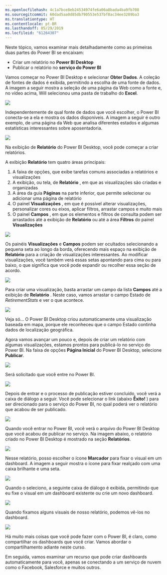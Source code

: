 ```yaml
---
ms.openlocfilehash: 4c1a7bce8eb24534974fe6a06a8bada4ba9fb708
ms.sourcegitcommit: 60dad5aa0d85db790553e537bf8ac34ee3289ba3
ms.translationtype: HT
ms.contentlocale: pt-BR
ms.lasthandoff: 05/29/2019
ms.locfileid: "61264307"
---
```

Neste tópico, vamos examinar mais detalhadamente como as primeiras duas partes do Power BI se encaixam:

* Criar um relatório no **Power BI Desktop**
* Publicar o relatório no **serviço do Power BI**

Vamos começar no Power BI Desktop e selecionar **Obter Dados**. A coleção de fontes de dados é exibida, permitindo a escolha de uma fonte de dados. A imagem a seguir mostra a seleção de uma página da Web como a fonte e, no vídeo acima, Will selecionou uma pasta de trabalho do **Excel**.

![](media/0-2-get-started-power-bi-desktop/c0a2_1.png)

Independentemente de qual fonte de dados que você escolher, o Power BI conecta-se a ela e mostra os dados disponíveis. A imagem a seguir é outro exemplo, de uma página da Web que analisa diferentes estados e algumas estatísticas interessantes sobre aposentadoria.

![](media/0-2-get-started-power-bi-desktop/c0a2_2.png)

Na exibição de **Relatório** do Power BI Desktop, você pode começar a criar relatórios.

A exibição **Relatório** tem quatro áreas principais:

1. A faixa de opções, que exibe tarefas comuns associadas a relatórios e visualizações
2. A exibição, ou tela, de **Relatório** , em que as visualizações são criadas e organizadas
3. A área da guia **Páginas** na parte inferior, que permite selecionar ou adicionar uma página de relatório
4. O painel **Visualizações** , em que é possível alterar visualizações, personalizar cores ou eixos, aplicar filtros, arrastar campos e muito mais
5. O painel **Campos** , em que os elementos e filtros de consulta podem ser arrastados até a exibição de **Relatório** ou até a área **Filtros** do painel **Visualizações**

![](media/0-2-get-started-power-bi-desktop/c0a2_3.png)

Os painéis **Visualizações** e **Campos** podem ser ocultados selecionando a pequena seta ao longo da borda, oferecendo mais espaço na exibição de **Relatório** para a criação de visualizações interessantes. Ao modificar visualizações, você também verá essas setas apontando para cima ou para baixo, o que significa que você pode expandir ou recolher essa seção de acordo.

![](media/0-2-get-started-power-bi-desktop/c0a2_4.png)

Para criar uma visualização, basta arrastar um campo da lista **Campos** até a exibição de **Relatório** . Neste caso, vamos arrastar o campo Estado de *RetirementStats* e ver o que acontece.

![](media/0-2-get-started-power-bi-desktop/c0a2_5.png)

Veja só... O Power BI Desktop criou automaticamente uma visualização baseada em mapa, porque ele reconheceu que o campo Estado continha dados de localização geográfica.

Agora vamos avançar um pouco e, depois de criar um relatório com algumas visualizações, estamos prontos para publicá-lo no serviço do Power BI. Na faixa de opções **Página Inicial** do Power BI Desktop, selecione **Publicar**.

![](media/0-2-get-started-power-bi-desktop/c0a2_6.png)

Será solicitado que você entre no Power BI.

![](media/0-2-get-started-power-bi-desktop/c0a2_7.png)

Depois de entrar e o processo de publicação estiver concluído, você verá a caixa de diálogo a seguir. Você pode selecionar o link (abaixo **Êxito!** ) para ser direcionado para o serviço do Power BI, no qual poderá ver o relatório que acabou de ser publicado.

![](media/0-2-get-started-power-bi-desktop/c0a2_8.png)

Quando você entrar no Power BI, você verá o arquivo do Power BI Desktop que você acabou de publicar no serviço. Na imagem abaixo, o relatório criado no Power BI Desktop é mostrado na seção **Relatórios**.

![](media/0-2-get-started-power-bi-desktop/c0a2_9.png)

Nesse relatório, posso escolher o ícone **Marcador** para fixar o visual em um dashboard. A imagem a seguir mostra o ícone para fixar realçado com uma caixa brilhante e uma seta.

![](media/0-2-get-started-power-bi-desktop/c0a2_10.png)

Quando o seleciono, a seguinte caixa de diálogo é exibida, permitindo que eu fixe o visual em um dashboard existente ou crie um novo dashboard.

![](media/0-2-get-started-power-bi-desktop/c0a2_11.png)

Quando fixamos alguns visuais de nosso relatório, podemos vê-los no dashboard.

![](media/0-2-get-started-power-bi-desktop/c0a2_12.png)

Há muito mais coisas que você pode fazer com o Power BI, é claro, como compartilhar os dashboards que você criar. Vamos abordar o compartilhamento adiante neste curso.

Em seguida, vamos examinar um recurso que pode criar dashboards automaticamente para você, apenas se conectando a um serviço de nuvem como o Facebook, Salesforce e muitos outros.

